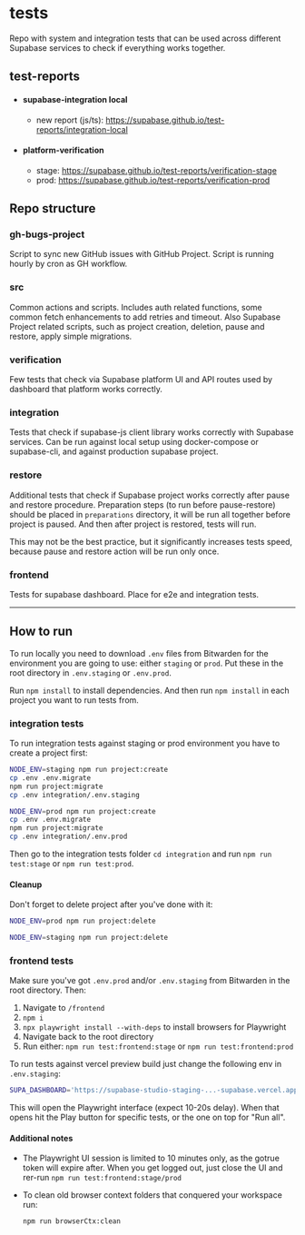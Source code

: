 # tests

Repo with system and integration tests that can be used across different Supabase services to check if everything works together.

## test-reports

- #### supabase-integration local

  - new report (js/ts): <https://supabase.github.io/test-reports/integration-local>

- #### platform-verification

  - stage: <https://supabase.github.io/test-reports/verification-stage>
  - prod: <https://supabase.github.io/test-reports/verification-prod>

## Repo structure

### gh-bugs-project

Script to sync new GitHub issues with GitHub Project. Script is running hourly by cron as GH workflow.

### src

Common actions and scripts. Includes auth related functions, some common fetch enhancements to add retries and timeout. Also Supabase Project related scripts, such as project creation, deletion, pause and restore, apply simple migrations.

### verification

Few tests that check via Supabase platform UI and API routes used by dashboard that platform works correctly.

### integration

Tests that check if supabase-js client library works correctly with Supabase services. Can be run against local setup using docker-compose or supabase-cli, and against production supabase project.

### restore

Additional tests that check if Supabase project works correctly after pause and restore procedure. Preparation steps (to run before pause-restore) should be placed in `preparations` directory, it will be run all together before project is paused. And then after project is restored, tests will run.

This may not be the best practice, but it significantly increases tests speed, because pause and restore action will be run only once.

### frontend

Tests for supabase dashboard. Place for e2e and integration tests.

---

## How to run

To run locally you need to download `.env` files from Bitwarden for the environment you are going to use: either `staging` or `prod`. Put these in the root directory in `.env.staging` or `.env.prod`.

Run `npm install` to install dependencies. And then run `npm install` in each project you want to run tests from.

### integration tests

To run integration tests against staging or prod environment you have to create a project first:

```bash
NODE_ENV=staging npm run project:create
cp .env .env.migrate
npm run project:migrate
cp .env integration/.env.staging
```

```bash
NODE_ENV=prod npm run project:create
cp .env .env.migrate
npm run project:migrate
cp .env integration/.env.prod
```

Then go to the integration tests folder `cd integration` and run `npm run test:stage` or `npm run test:prod`.

#### **Cleanup**

Don't forget to delete project after you've done with it:

```bash
NODE_ENV=prod npm run project:delete
```

```bash
NODE_ENV=staging npm run project:delete
```

### frontend tests

Make sure you've got `.env.prod` and/or `.env.staging` from Bitwarden in the root directory. Then:

1. Navigate to `/frontend`
2. `npm i`
3. `npx playwright install --with-deps` to install browsers for Playwright
4. Navigate back to the root directory
5. Run either: `npm run test:frontend:stage` or `npm run test:frontend:prod`

To run tests against vercel preview build just change the following env in `.env.staging`:

```bash
SUPA_DASHBOARD='https://supabase-studio-staging-...-supabase.vercel.app'
```

This will open the Playwright interface (expect 10-20s delay). When that opens hit the Play button for specific tests, or the one on top for "Run all".

#### **Additional notes**

- The Playwright UI session is limited to 10 minutes only, as the gotrue token will expire after. When you get logged out, just close the UI and rer-run `npm run test:frontend:stage/prod`

- To clean old browser context folders that conquered your workspace run:

  ```bash
  npm run browserCtx:clean
  ```
